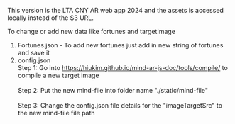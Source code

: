 This version is the LTA CNY AR web app 2024 and the assets is accessed locally instead of the S3 URL.


To change or add new data like fortunes and targetImage

1. Fortunes.json - To add new fortunes just add in new string of fortunes and save it
2. config.json
   <br>Step 1: Go into https://hiukim.github.io/mind-ar-js-doc/tools/compile/ to compile a new target image</br>
   <br>Step 2: Put the new mind-file into folder name "./static/mind-file"</br>
   <br>Step 3: Change the config.json file details for the "imageTargetSrc" to the new mind-file file path</br>
